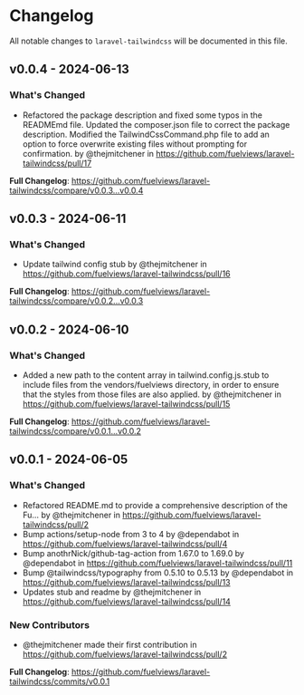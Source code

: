 # Changelog

All notable changes to `laravel-tailwindcss` will be documented in this file.

## v0.0.4 - 2024-06-13

### What's Changed

* Refactored the package description and fixed some typos in the READMEmd file. Updated the composer.json file to correct the package description. Modified the TailwindCssCommand.php file to add an option to force overwrite existing files without prompting for confirmation. by @thejmitchener in https://github.com/fuelviews/laravel-tailwindcss/pull/17

**Full Changelog**: https://github.com/fuelviews/laravel-tailwindcss/compare/v0.0.3...v0.0.4

## v0.0.3 - 2024-06-11

### What's Changed

* Update tailwind config stub by @thejmitchener in https://github.com/fuelviews/laravel-tailwindcss/pull/16

**Full Changelog**: https://github.com/fuelviews/laravel-tailwindcss/compare/v0.0.2...v0.0.3

## v0.0.2 - 2024-06-10

### What's Changed

* Added a new path to the content array in tailwind.config.js.stub to include files from the vendors/fuelviews directory, in order to ensure that the styles from those files are also applied. by @thejmitchener in https://github.com/fuelviews/laravel-tailwindcss/pull/15

**Full Changelog**: https://github.com/fuelviews/laravel-tailwindcss/compare/v0.0.1...v0.0.2

## v0.0.1 - 2024-06-05

### What's Changed

* Refactored README.md to provide a comprehensive description of the Fu… by @thejmitchener in https://github.com/fuelviews/laravel-tailwindcss/pull/2
* Bump actions/setup-node from 3 to 4 by @dependabot in https://github.com/fuelviews/laravel-tailwindcss/pull/4
* Bump anothrNick/github-tag-action from 1.67.0 to 1.69.0 by @dependabot in https://github.com/fuelviews/laravel-tailwindcss/pull/11
* Bump @tailwindcss/typography from 0.5.10 to 0.5.13 by @dependabot in https://github.com/fuelviews/laravel-tailwindcss/pull/13
* Updates stub and readme by @thejmitchener in https://github.com/fuelviews/laravel-tailwindcss/pull/14

### New Contributors

* @thejmitchener made their first contribution in https://github.com/fuelviews/laravel-tailwindcss/pull/2

**Full Changelog**: https://github.com/fuelviews/laravel-tailwindcss/commits/v0.0.1
